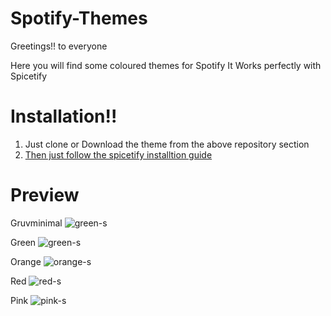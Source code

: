 # Spotify-Themes
Greetings!! to everyone

Here you will find some coloured themes for Spotify
It Works perfectly with Spicetify

# Installation!!
1. Just clone or Download the theme from the above repository section
2. [Then just follow the spicetify installtion guide](https://spicetify.app/docs/getting-started/)

# Preview
Gruvminimal
![green-s](https://github.com/developer-vivek/Spotify-Themes/assets/85994908/1c861bea-b063-4fc4-a545-61dee52bc097)

Green
![green-s](https://github.com/developer-vivek/Spotify-Themes/assets/85994908/1c861bea-b063-4fc4-a545-61dee52bc097)

Orange
![orange-s](https://github.com/developer-vivek/Spotify-Themes/assets/85994908/b22ac97b-b086-4025-a711-1d448447e112)

Red
![red-s](https://github.com/developer-vivek/Spotify-Themes/assets/85994908/5837999f-72f0-47c1-8324-8bc236574649)

Pink
![pink-s](https://github.com/developer-vivek/Spotify-Themes/assets/85994908/3f75a1d1-85bd-41ca-989c-f34d55e05598)
